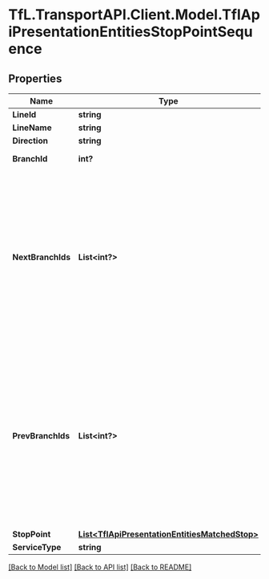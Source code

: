 # TfL.TransportAPI.Client.Model.TflApiPresentationEntitiesStopPointSequence
## Properties

Name | Type | Description | Notes
------------ | ------------- | ------------- | -------------
**LineId** | **string** |  | [optional] 
**LineName** | **string** |  | [optional] 
**Direction** | **string** |  | [optional] 
**BranchId** | **int?** | The id of this branch. | [optional] 
**NextBranchIds** | **List&lt;int?&gt;** | The ids of the next branch(es) in the sequence. Note that the next and previous branch id can be              identical in the case of a looped route e.g. the Circle line. | [optional] 
**PrevBranchIds** | **List&lt;int?&gt;** | The ids of the previous branch(es) in the sequence. Note that the next and previous branch id can be              identical in the case of a looped route e.g. the Circle line. | [optional] 
**StopPoint** | [**List&lt;TflApiPresentationEntitiesMatchedStop&gt;**](TflApiPresentationEntitiesMatchedStop.md) |  | [optional] 
**ServiceType** | **string** |  | [optional] 

[[Back to Model list]](../../TfL.TransportAPI.Client/docs/README.md#documentation-for-models) [[Back to API list]](../../TfL.TransportAPI.Client/docs/README.md#documentation-for-api-endpoints) [[Back to README]](../../TfL.TransportAPI.Client/docs/README.md)

